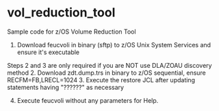 # vol_reduction_tool
Sample code for z/OS Volume Reduction Tool

1. Download feucvoli in binary (sftp) to z/OS Unix System Services and ensure it's executable

Steps 2 and 3 are only required if you are NOT use DLA/ZOAU discovery method
2. Download zdt.dump.trs in binary to z/OS sequential, ensure RECFM=FB,LRECL=1024
3. Execute the restore JCL after updating statements having "??????" as necessary

4. Execute feucvoli without any parameters for Help.
